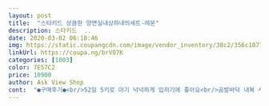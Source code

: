 ```yaml
---
layout: post 
title:  "스타키드 상큼한 양면실내상하내의세트-레몬" 
description: 스타키드  ..
date: 2020-03-02 06:10:46 
img: https://static.coupangcdn.com/image/vendor_inventory/38c2/356c107778a9f7f465c901a65f96c8d40f64ff9f479e490c71abc4a6fea2.jpg 
linkUrl: https://coupa.ng/brV07K 
categories: [1003] 
color: 7E57C2 
price: 10900 
author: Ask View Shop 
cont:  "●구매후기●<br/>52일 5키로 아기 넉넉하게 입히기에 좋아요<br/>곰발바닥 내복 사고 마음에 들어서 같은 사이즈로 이것도 구매했는데 얘는 딱 맞네요~ 조금 작게 나왔나봐요ㅎㅎ<br/>그래도 예뻐서 좋아요~<br/>면이구 아기랑 잘 어울려서 만족해요~ 가격대비 질이 좋아요! 다른 디자인 내복 더 구매할 거예요<br/>부드럽다는 후기보고 구매를 결정했는데<br/>사이즈는 크다고 해서 75구매했는데 다른의류 80사이즈랑 비슷하네요<br/>사진보다도 훨씬 깜찍하고 화사해서 너무 이뻐요! 가격에 비해 재질도 부들부들 좋네요 ㅎㅎ 봄 맞이해서 밝은 옷 사고싶었는데 완전 맘에 들어요 ~~ 배송도 하루 만에 왔고 작은 편지까지 감사합니다  !!<br/>처음받았을때는 생각보다 뻣뻣했는데 한번 세탁하니깐 부드러워졌어요 하지만 오프라인에서 사던 알로**,알*소 보다는 재질이 좋지는 않지만 가격대비 재질도 괜찮고 만족해요^^<br/>" 
---
```

